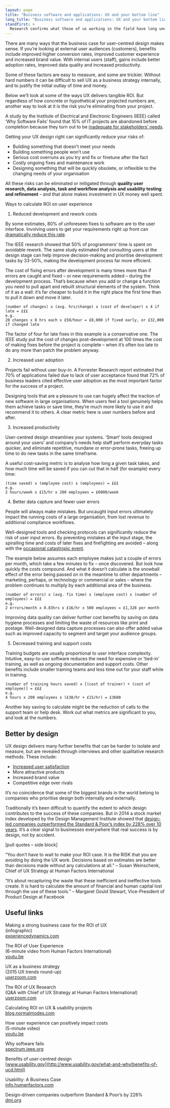 ```yaml
---
layout: page
title: "Business software and applications: UX and your bottom line"
long_title: "Business software and applications: UX and your bottom line"
standfirst: >
  Research confirms what those of us working in the field have long understood: good UX is good for business. But how do you convince the decision-makers in your organisation that user experience is worth the investment?
---
```


There are many ways that the business case for user-centred design makes sense. If you’re looking at external user audiences (customers), benefits include improved higher conversion rates, improved customer experience and increased brand value. With internal users (staff), gains include better adoption rates, improved data quality and increased productivity. 

Some of these factors are easy to measure, and some are trickier. Without hard numbers it can be difficult to sell UX as a business strategy internally, and to justify the initial outlay of time and money.

Below we’ll look at some of the ways UX delivers tangible ROI. But regardless of how concrete or hypothetical your projected numbers are, another way to look at it is the risk you’re eliminating from your project.

A study by the Institute of Electrical and Electronic Engineers (IEEE) called ‘Why Software Fails’ found that 15% of IT projects are abandoned before completion because they turn out to be [inadequate for stakeholders’ needs](http://spectrum.ieee.org/computing/software/why-software-fails).

Getting your UX design right can significantly reduce your risks of:

- Building something that doesn’t meet your needs
- Building something people won’t use
- Serious cost overruns as you try and fix or finetune after the fact
- Costly ongoing fixes and maintenance work
- Designing something that will be quickly obsolete, or inflexible to the changing needs of your organisation

All these risks can be eliminated or mitigated through **quality user research, data analysis, task and workflow analysis and usability testing and refinement** – and that alone makes investment in UX money well spent.


Ways to calculate ROI on user experience 

1. Reduced development and rework costs

By some estimates, 80% of unforeseen fixes to software are to the user interface. Involving users to get your requirements right up front can [dramatically reduce this rate](https://www.experiencedynamics.com/blog/2014/07/making-strong-business-case-roi-ux-infographic).

The IEEE research showed that 50% of programmers’ time is spent on avoidable rework. The same study estimated that consulting users at the design stage can help improve decision-making and prioritise development tasks by 33-50%, making the development process far more efficient.

The cost of fixing errors after development is many times more than if errors are caught and fixed – or new requirements added – during the development process. That’s because when you add or change a function you need to pull apart and rebuilt structural elements of the system. Think of it as a wall: it’s far cheaper to build it in the right place the first time than to pull it down and move it later.


    (number of changes) x (avg. hrs/change) x (cost of developer) x 4 if late = £££
    e.g.
    20 changes x 8 hrs each x £50/hour = £8,000 if fixed early, or £32,000 if changed late

The factor of four for late fixes in this example is a conservative one. The IEEE study put the cost of changes post-development at 100 times the cost of making fixes before the project is complete – when it’s often too late to do any more than patch the problem anyway.


2. Increased user adoption

Projects fail without user buy-in. A Forrester Research report estimated that 70% of applications failed due to lack of user acceptance found that 72% of business leaders cited effective user adoption as the most important factor for the success of a project.

Designing tools that are a pleasure to use can hugely affect the traction of new software in large organisations. When users feel a tool genuinely helps them achieve tasks or save time, they’re much more likely to use it and recommend it to others. A clear metric here is user numbers before and after.


3. Increased productivity

User-centred design streamlines your systems. ‘Smart’ tools designed around your users’ and company’s needs help staff perform everyday tasks quicker, and eliminate repetitive, mundane or error-prone tasks, freeing up time to do new tasks in the same timeframe.

A useful cost-saving metric is to analyse how long a given task takes, and how much time will be saved if you can cut that in half (for example) every time:

    (time saved) x (employee cost) x (employees) = £££
    e.g.
    2 hours/week x £15/hr x 200 employees = £6000/week


4. Better data capture and fewer user errors 

People will always make mistakes. But uncaught input errors ultimately impact the running costs of a large organisation, from lost revenue to additional compliance workflows. 

Well-designed tools and checking protocols can significantly reduce the risk of user input errors. By preventing mistakes at the input stage, the spiralling time and costs of later fixes and firefighting are avoided – along with the [occasional catastropic event](https://en.wikipedia.org/wiki/Mars_Climate_Orbiter#Cause_of_failure).

The example below assumes each employee makes just a couple of errors per month, which take a few minutes to fix – once discovered. But look how quickly the costs compound. And what it doesn’t calculate is the snowball effect of the error being passed on in the meantime to other departments – marketing, perhaps, or technology or commercial or sales – where the problem continues to multiply by each additional area of the business.

    (number of errors) x (avg. fix time) x (employee cost) x (number of employees) = £££
    e.g.
    2 errors/month x 0.83hrs x £16/hr x 500 employees = £1,328 per month 

Improving data quality can deliver further cost benefits by saving on data hygiene processes and limiting the waste of resources like print and postage. Well-designed data capture processes can also offer added value such as improved capacity to segment and target your audience groups.


5. Decreased training and support costs

Training budgets are usually proportional to user interface complexity. Intuitive, easy-to-use software reduces the need for expensive or ‘tied-in’ training, as well as ongoing documentation and support costs. Other benefits include smaller training teams and less time out for your staff while in training. 

    (number of training hours saved) x [(cost of trainer) + (cost of employee)] = £££
    e.g.
    4 hours x 200 employees x (£30/hr + £15/hr) = £3600

Another key saving to calculate might be the reduction of calls to the support team or help desk. Work out what metrics are significant to you, and look at the numbers.

## Better by design

UX design delivers many further benefits that can be harder to isolate and measure, but are revealed through interviews and other qualitative research methods. These include:

- [Increased user satisfaction](../making-your-employees-lives-better/)
- More attractive products
- Increased brand value
- Competitive edge over rivals

It’s no coincidence that some of the biggest brands in the world belong to companies who prioritise design both internally and externally.

Traditionally it’s been difficult to quantify the extent to which design contributes to the success of these companies. But in 2014 a stock market index developed by the Design Management Institute showed that [design-led companies outperformed the Standard & Poor’s index by 228% over 10 years](http://www.dmi.org/blogpost/1093220/182956/Design-Driven-Companies-Outperform-S-P-by-228-Over-Ten-Years--The-DMI-Design-Value-Index). It’s a clear signal to businesses everywhere that real success is by design, not by accident.


[pull quotes – side block]

“You don’t have to wait to make your ROI case. It is the RISK that you are avoiding by doing the UX work. Decisions based on estimates are better than decisions made without any calculations at all.” 
– Susan Weinschenk, Chief of UX Strategy at Human Factors International


“It’s about recapturing the waste that these inefficient and ineffective tools create. It is hard to calculate the amount of financial and human capital lost through the use of these tools.”
– Margaret Gould Stewart, Vice-President of Product Design at Facebook



## Useful links

Making a strong business case for the ROI of UX  
(infographic)  
[experiencedynamics.com](https://www.experiencedynamics.com/blog/2014/07/making-strong-business-case-roi-ux-infographic)

The ROI of User Experience  
(6-minute video from Human Factors International)  
[youtu.be](https://youtu.be/O94kYyzqvTc)

UX as a business strategy  
(2015 UX trends round-up)  
[userzoom.com](http://www.userzoom.com/roi-of-ux/2015-ux-trends-round-up-part-three-ux-as-a-business-strategy/)

The ROI of UX Research  
(Q&A with Chief of UX Strategy at Human Factors International)  
[userzoom.com](http://www.userzoom.com/roi-of-ux/the-roi-of-ux-research-questions-and-answers/)

Calculating ROI on UX & usability projects  
[blog.normalmodes.com](http://blog.normalmodes.com/blog/2012/02/27/calculating-roi-on-ux-usability-projects)

How user experience can positively impact costs  
(5-minute video)  
[youtu.be](https://www.youtube.com/watch?v=4uAHJV4OqAA)

Why software fails  
[spectrum.ieee.org](http://spectrum.ieee.org/computing/software/why-software-fails)

Benefits of user-centred design  
[www.usability.gov](http://www.usability.gov/what-and-why/benefits-of-ucd.html)

Usability: A Business Case  
[info.humanfactors.com](http://info.humanfactors.com/acton/attachment/4167/4167:f-003b/1/%7B%7BEnv.MsgId%7D%7D/Bdc4167:f-003b/%7B%7BEnv.SrcId%7D%7D/%7B%7BEnv.RecId%7D%7D/)

Design-driven companies outperform Standard & Poor’s by 228%  
[dmi.org](http://www.dmi.org/blogpost/1093220/182956/Design-Driven-Companies-Outperform-S-P-by-228-Over-Ten-Years--The-DMI-Design-Value-Index)
